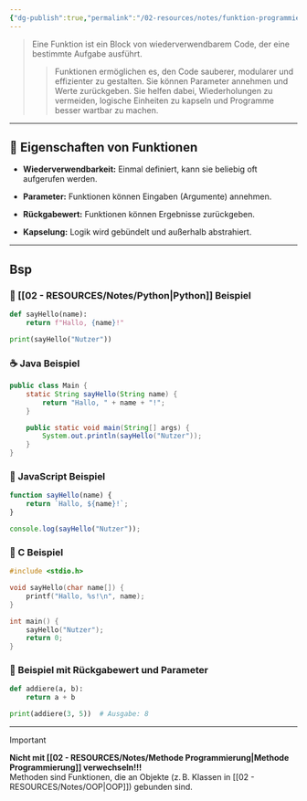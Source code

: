 ```yaml
---
{"dg-publish":true,"permalink":"/02-resources/notes/funktion-programmierung/","tags":["code"],"noteIcon":"","updated":"2025-09-05T10:12:29.524+02:00"}
---
```


> Eine Funktion ist ein Block von wiederverwendbarem Code, der eine bestimmte Aufgabe ausführt.
> 
> > Funktionen ermöglichen es, den Code sauberer, modularer und effizienter zu gestalten. Sie können Parameter annehmen und Werte zurückgeben. Sie helfen dabei, Wiederholungen zu vermeiden, logische Einheiten zu kapseln und Programme besser wartbar zu machen.

---

## 🧠 Eigenschaften von Funktionen

- **Wiederverwendbarkeit:** Einmal definiert, kann sie beliebig oft aufgerufen werden.
    
- **Parameter:** Funktionen können Eingaben (Argumente) annehmen.
    
- **Rückgabewert:** Funktionen können Ergebnisse zurückgeben.
    
- **Kapselung:** Logik wird gebündelt und außerhalb abstrahiert.
    

---

## Bsp
### 🐍 [[02 - RESOURCES/Notes/Python\|Python]] Beispiel

```python
def sayHello(name):
    return f"Hallo, {name}!"

print(sayHello("Nutzer"))
```

### ☕ Java Beispiel

```java
public class Main {
    static String sayHello(String name) {
        return "Hallo, " + name + "!";
    }

    public static void main(String[] args) {
        System.out.println(sayHello("Nutzer"));
    }
}
```

### 🧾 JavaScript Beispiel

```javascript
function sayHello(name) {
    return `Hallo, ${name}!`;
}

console.log(sayHello("Nutzer"));
```

### 🔣 C Beispiel

```c
#include <stdio.h>

void sayHello(char name[]) {
    printf("Hallo, %s!\n", name);
}

int main() {
    sayHello("Nutzer");
    return 0;
}
```


### 📌 Beispiel mit Rückgabewert und Parameter

```python
def addiere(a, b):
    return a + b

print(addiere(3, 5))  # Ausgabe: 8
```

---

> [!IMPORTANT]  
> **Nicht mit [[02 - RESOURCES/Notes/Methode Programmierung\|Methode Programmierung]] verwechseln!!!**  
> Methoden sind Funktionen, die an Objekte (z. B. Klassen in [[02 - RESOURCES/Notes/OOP\|OOP]]) gebunden sind.
